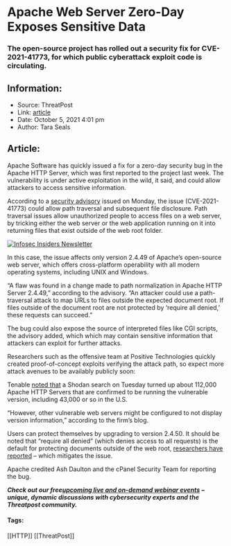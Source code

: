 # Apache Web Server Zero-Day Exposes Sensitive Data
### The open-source project has rolled out a security fix for CVE-2021-41773, for which public cyberattack exploit code is circulating.

## Information:
+ Source: ThreatPost
+ Link: [article](https://kasperskycontenthub.com/threatpost-global/?p=175340)
+ Date: October 5, 2021  4:01 pm
+ Author: Tara Seals


## Article:
Apache Software has quickly issued a fix for a zero-day security bug in the Apache HTTP Server, which was first reported to the project last week. The vulnerability is under active exploitation in the wild, it said, and could allow attackers to access sensitive information.


According to a [security advisory](https://httpd.apache.org/security/vulnerabilities_24.html) issued on Monday, the issue (CVE-2021-41773) could allow path traversal and subsequent file disclosure. Path traversal issues allow unauthorized people to access files on a web server, by tricking either the web server or the web application running on it into returning files that exist outside of the web root folder.


[![Infosec Insiders Newsletter](https://media.threatpost.com/wp-content/uploads/sites/103/2021/07/10165815/infosec_insiders_in_article_promo.png)](https://threatpost.com/infosec-insider-subscription-page/?utm_source=ART&utm_medium=ART&utm_campaign=InfosecInsiders_Newsletter_Promo/)


In this case, the issue affects only version 2.4.49 of Apache’s open-source web server, which offers cross-platform operability with all modern operating systems, including UNIX and Windows.


“A flaw was found in a change made to path normalization in Apache HTTP Server 2.4.49,” according to the advisory. “An attacker could use a path-traversal attack to map URLs to files outside the expected document root. If files outside of the document root are not protected by ‘require all denied,’ these requests can succeed.”


The bug could also expose the source of interpreted files like CGI scripts, the advisory added, which which may contain sensitive information that attackers can exploit for further attacks.


Researchers such as the offensive team at Positive Technologies quickly created proof-of-concept exploits verifying the attack path, so expect more attack avenues to be availably publicly soon:



Tenable [noted that](https://www.tenable.com/blog/cve-2021-41773-path-traversal-zero-day-in-apache-http-server-exploited) a Shodan search on Tuesday turned up about 112,000 Apache HTTP Servers that are confirmed to be running the vulnerable version, including 43,000 or so in the U.S.


“However, other vulnerable web servers might be configured to not display version information,” according to the firm’s blog.


Users can protect themselves by upgrading to version 2.4.50. It should be noted that “require all denied” (which denies access to all requests) is the default for protecting documents outside of the web root, [researchers have reported](https://twitter.com/damian_89_/status/1445388530130227208) – which mitigates the issue.


Apache credited Ash Daulton and the cPanel Security Team for reporting the bug.


***Check out our free***[***upcoming live and on-demand webinar events***](https://threatpost.com/category/webinars/) ***– unique, dynamic discussions with cybersecurity experts and the Threatpost community.***




#### Tags:
[[HTTP]] [[ThreatPost]]
